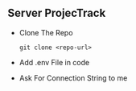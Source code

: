 ## Server ProjecTrack 

- Clone The Repo
  
  ```
  git clone <repo-url>
  ```
- Add .env File in code
- Ask For Connection String to me 
